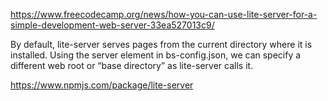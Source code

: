 https://www.freecodecamp.org/news/how-you-can-use-lite-server-for-a-simple-development-web-server-33ea527013c9/

By default, lite-server serves pages from the current directory where it is installed. Using the server element in bs-config.json, we can specify a different web root or “base directory” as lite-server calls it.

https://www.npmjs.com/package/lite-server